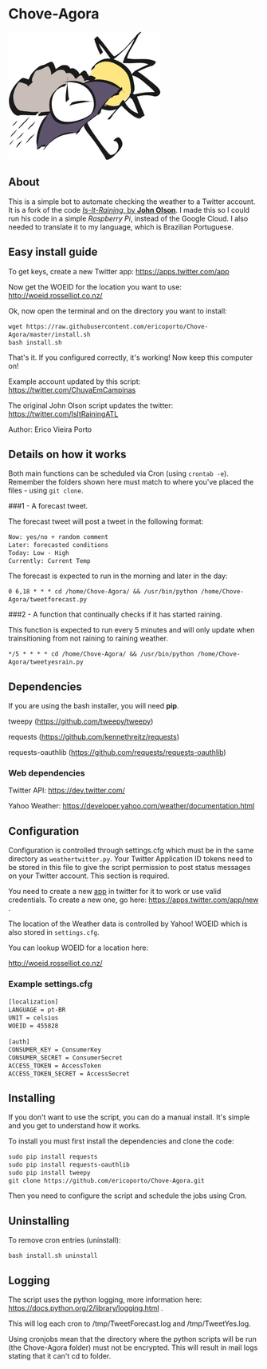 Chove-Agora
===========
![Chove-Agora Icon](https://raw.githubusercontent.com/ericoporto/Chove-Agora/master/icon.png)

About
-----

This is a simple bot to automate checking the weather to a Twitter account.
It is a fork of the code [*Is-It-Raining*, by **John Olson**](https://github.com/jso0003auburn).
I made this so I could run his code in a simple *Raspberry Pi*, instead of the Google
Cloud. I also needed to translate it to my language, which is Brazilian Portuguese.


Easy install guide
------------------

To get keys, create a new Twitter app: https://apps.twitter.com/app

Now get the WOEID for the location you want to use: http://woeid.rosselliot.co.nz/

Ok, now open the terminal and on the directory you want to install:

    wget https://raw.githubusercontent.com/ericoporto/Chove-Agora/master/install.sh
	bash install.sh

That's it. If you configured correctly, it's working! Now keep this computer on!

Example account updated by this script: https://twitter.com/ChuvaEmCampinas

The original John Olson script updates the twitter: https://twitter.com/IsItRainingATL

Author: Erico Vieira Porto


Details on how it works
-----------------------

Both main functions can be scheduled via Cron (using `crontab -e`). Remember the
folders shown here must match to where you've placed the files - using `git clone`.

###1 - A forecast tweet.

The forecast tweet will post a tweet in the following format:

	Now: yes/no + random comment
	Later: forecasted conditions
	Today: Low - High
	Currently: Current Temp

The forecast is expected to run in the morning and later in the day:

    0 6,18 * * * cd /home/Chove-Agora/ && /usr/bin/python /home/Chove-Agora/tweetforecast.py


###2 - A function that continually checks if it has started raining.

This function is expected to run every 5 minutes and will only update when trainsitioning
from not raining to raining weather.

    */5 * * * * cd /home/Chove-Agora/ && /usr/bin/python /home/Chove-Agora/tweetyesrain.py


Dependencies
------------

If you are using the bash installer, you will need **pip**.

tweepy (https://github.com/tweepy/tweepy)

requests (https://github.com/kennethreitz/requests)

requests-oauthlib (https://github.com/requests/requests-oauthlib)


### Web dependencies

Twitter API: https://dev.twitter.com/

Yahoo Weather: https://developer.yahoo.com/weather/documentation.html


Configuration
-------------

Configuration is controlled through settings.cfg which must be in the same
directory as `weathertwitter.py`.  Your Twitter Application ID tokens need to be
stored in this file to give the script permission to post status messages
on your Twitter account. This section is required.

You need to create a new [app](https://apps.twitter.com/) in twitter for it to work or use valid credentials.
To create a new one, go here: https://apps.twitter.com/app/new .

The location of the Weather data is controlled by Yahoo! WOEID which is also
stored in `settings.cfg`.

You can lookup WOEID for a location here:

http://woeid.rosselliot.co.nz/


### Example settings.cfg


    [localization]
    LANGUAGE = pt-BR
    UNIT = celsius
    WOEID = 455828

    [auth]
    CONSUMER_KEY = ConsumerKey
    CONSUMER_SECRET = ConsumerSecret
    ACCESS_TOKEN = AccessToken
    ACCESS_TOKEN_SECRET = AccessSecret


Installing
----------

If you don't want to use the script, you can do a manual install. It's simple and
 you get to understand how it works.

To install you must first install the dependencies and clone the code:

    sudo pip install requests
    sudo pip install requests-oauthlib
    sudo pip install tweepy
	git clone https://github.com/ericoporto/Chove-Agora.git

Then you need to configure the script and schedule the jobs using Cron.


Uninstalling
------------

To remove cron entries (uninstall):

    bash install.sh uninstall


Logging
-------

The script uses the python logging, more information here: https://docs.python.org/2/library/logging.html .

This will log each cron to /tmp/TweetForecast.log and /tmp/TweetYes.log.

Using cronjobs mean that the directory where the python scripts will be run (the
Chove-Agora folder) must not be encrypted. This will result in mail logs stating
that it can't cd to folder.
